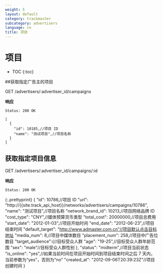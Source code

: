 ```yaml
---
weight: 5
layout: default
category: trackmaster
subcategory: advertisers
language: cn
title: 项目
---
```


# 项目

* TOC
{:toc}

##获取指定广告主的项目

   GET /advertisers/:advertiser_id/campaigns

**响应**
    
    Status: 200 OK

    [
      {
        "id": 10185,//项目 ID
        "name": "测试项目",//项目名称
      }
    ]

## 获取指定项目信息

 GET /advertisers/:advertiser_id/campaigns/:id

**响应**

    Status: 200 OK

{:.prettyprint}
    {
        "id": 10786,//项目 ID
        "url": "http://{{site.track_api_host}}/networks/advertisers/campaigns/10786",
        "name": "测试项目",//项目名称
        "network_brand_id": 10213,//项目网络品牌 ID
        "cost_type": "CNY",//媒体预算货币类型
        "total_cost": 20000000,//项目总费用
        "start_date": "2012-01-03",//项目开始时间
        "end_date": "2012-06-23",//项目结束时间
        "default_target": "http://www.admaster.com.cn"//项目默认点击目标地址
        "media_num": 8,//项目中媒体数目
        "placement_num": 258,//项目中广告位数目
        "target_audience":{//目标受众人群
            "age": "19-25",//目标受众人群年龄范围
            "sex": "male"//目标受众人群性别
        },
        "status": "midterm",//项目当前状态
        "is_online": "yes",//如果当前时间在项目开始时间到项目结束时间之后 7 天内，当前参数为“yes”，否则为“no”
        "created_at": "2012-09-06T20:39:23Z"//项目创建时间
    }
